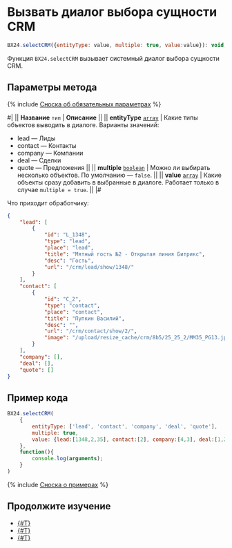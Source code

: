 # Вызвать диалог выбора сущности CRM

```js
BX24.selectCRM({entityType: value, multiple: true, value:value}): void;
```

Функция `BX24.selectCRM` вызывает системный диалог выбора сущности CRM.

## Параметры метода

{% include [Сноска об обязательных параметрах](../../../_includes/required.md) %}

#|
|| **Название**
`тип` | **Описание** ||
|| **entityType**
[`array`](../../data-types.md) | Какие типы объектов выводить в диалоге. Варианты значений: 
- lead — Лиды
- contact — Контакты
- company — Компании
- deal — Сделки
- quote — Предложения ||
|| **multiple**
[`boolean`](../../data-types.md) | Можно ли выбирать несколько объектов. По умолчанию — `false`. ||
|| **value**
[`array`](../../data-types.md) | Какие объекты сразу добавить в выбранные в диалоге. Работает только в случае `multiple = true`. ||
|#

Что приходит обработчику:

```json
{
    "lead": [
        {
            "id": "L_1348",
            "type": "lead",
            "place": "lead",
            "title": "Мятный гость №2 - Открытая линия Битрикс",
            "desc": "Гость",
            "url": "/crm/lead/show/1348/"
        }
    ],
    "contact": [
        {
            "id": "C_2",
            "type": "contact",
            "place": "contact",
            "title": "Пупкин Василий",
            "desc": "",
            "url": "/crm/contact/show/2/",
            "image": "/upload/resize_cache/crm/8b5/25_25_2/MM35_PG13.jpg"
        }
    ],
    "company": [],
    "deal": [],
    "quote": []
}
```

## Пример кода

```js
BX24.selectCRM(
    {
        entityType: ['lead', 'contact', 'company', 'deal', 'quote'],
        multiple: true,
        value: {lead:[1348,2,35], contact:[2], company:[4,3], deal:[1,2], quote:[1]}
    }, 
    function(){
        console.log(arguments);
    }
)
```

{% include [Сноска о примерах](../../../_includes/examples.md) %}

## Продолжите изучение

- [{#T}](./bx24-select-user.md)
- [{#T}](./bx24-select-users.md)
- [{#T}](./bx24-select-access.md)